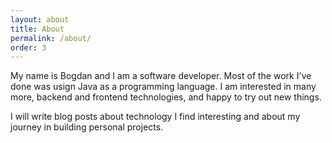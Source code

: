 ```yaml
---
layout: about
title: About
permalink: /about/
order: 3
---
```


My name is Bogdan and I am a software developer. Most of the work I've done was usign Java as a programming language. I am interested in many more, backend and frontend technologies, and happy to try out new things.

I will write blog posts about technology I find interesting and about my journey in building personal projects.

